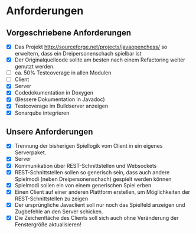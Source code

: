 # Anforderungen

## Vorgeschriebene Anforderungen
* [x] Das Projekt http://sourceforge.net/projects/javaopenchess/ so erweitern, dass ein Dreipersonenschach spielbar ist
* [x]  Der Originalquellcode sollte am besten nach einem Refactoring weiter genutzt werden.
* [ ] ca. 50% Testcoverage in allen Modulen
 * [ ] Client
 * [x] Server
* [x] Codedokumentation in Doxygen
 * [x] (Bessere Dokumentation in Javadoc)
* [x] Testcoverage im Buildserver anzeigen
* [x] Sonarqube integrieren

## Unsere Anforderungen
* [x] Trennung der bisherigen Spiellogik vom Client in ein eigenes Serverpaket.
* [x] Server
 * [x] Kommunikation über REST-Schnittstellen und Websockets
 * [x] REST-Schnittstellen sollen so generisch sein, dass auch andere Spielmodi (neben Dreipersonenschach) gespielt werden können
 * [x] Spielmodi sollen ein von einem generischen Spiel erben.
* [x] Einen Client auf einer anderen Plattform erstellen, um Möglichkeiten der REST-Schnittstellen zu zeigen
* [x] Der ursprüngliche Javaclient soll nur noch das Spielfeld anzeigen und Zugbefehle an den Server schicken.
* [x] Die Zeichenfläche des Clients soll sich auch ohne Veränderung der Fenstergröße aktualisieren!
